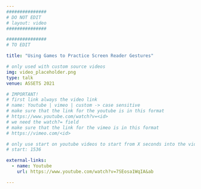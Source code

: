 ```yaml
---
###############
# DO NOT EDIT
# layout: video
###############

###############
# TO EDIT

title: "Using Games to Practice Screen Reader Gestures"

# only used with custom source videos
img: video_placeholder.png
type: talk
venue: ASSETS 2021

# IMPORTANT!
# first link always the video link
# name: Youtube | vimeo | custom -> case sensitive
# make sure that the link for the youtube is in this format
# https://www.youtube.com/watch?v=<id>
# we need the watch?= field
# make sure that the link for the vimeo is in this format
# https://vimeo.com/<id>

# only use start on youtube videos to start from X seconds into the video
# start: 1536

external-links:
  - name: Youtube
    url: https://www.youtube.com/watch?v=7SEosa1WqIA&ab

---
```


